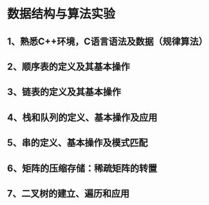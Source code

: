 # 数据结构与算法实验

## 1、熟悉C++环境，C语言语法及数据（规律算法）

##  2、顺序表的定义及其基本操作

##  3、链表的定义及其基本操作

## 4、栈和队列的定义、基本操作及应用

## 5、串的定义、基本操作及模式匹配

## 6、矩阵的压缩存储：稀疏矩阵的转置

## 7、二叉树的建立、遍历和应用

